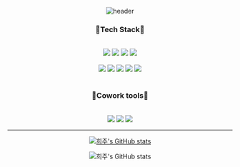 

<div align='center'>

![header](https://capsule-render.vercel.app/api?type=waving&color=gradient&height=250&section=header&text=Hello,🐱I'm%20Heeju%20Park%20|%20Software%20Engineer&fontSize=35)  

  
  <h3>📌Tech Stack📌</h3>
    <br/>
  <div>
<img src="https://img.shields.io/badge/HTML5-E34F26?style=flat&logo=HTML5&logoColor=white"/>  
<img src="https://img.shields.io/badge/JavaScript-F7DF1E?style=flat&logo=JavaScript&logoColor=white"/>  
<img src="https://img.shields.io/badge/React-61DAFB?style=flat&logo=React&logoColor=white"/>
<img src="https://img.shields.io/badge/Vue.js-4FC08D?style=flat&logo=Vue.js&logoColor=white"/>  
 </div>
  <br/>
   <div>
<img src="https://img.shields.io/badge/Python-3776AB?style=flat&logo=Python&logoColor=white"/>  
<img src="https://img.shields.io/badge/Django-092E20?style=flat&logo=Django&logoColor=white"/>  
<img src="https://img.shields.io/badge/pandas-150458?style=flat&logo=pandas&logoColor=white"/>  
<img src="https://img.shields.io/badge/MongoDB-47A248?style=flat&logo=MongoDB&logoColor=white"/>  
<img src="https://img.shields.io/badge/SQLite-003B57?style=flat&logo=SQLite&logoColor=white"/>  
   </div>
    <br/>
    <h3>📌Cowork tools📌</h3> 
    <br/>
  <div>
    <img src="https://img.shields.io/badge/GitLab-FC6D26?style=flat&logo=GitLab&logoColor=white"/>  
    <img src="https://img.shields.io/badge/GitHub-181717?style=flat&logo=GitHub&logoColor=white"/>  
    <img src="https://img.shields.io/badge/Notion-000000?style=flat&logo=Notion&logoColor=white"/>  
  </div>
  
<hr>
  
<div display="flex"> 
 <div> 
  
[![희주's GitHub stats](https://github-readme-stats.vercel.app/api?username=heejucherish&theme=tokyonight)](https://github.com/anuraghazra/github-readme-stats)

  </div>
   <div> 
  
![희주's GitHub stats](https://github-readme-stats.vercel.app/api/top-langs/?username=heejucherish&layout=compact&theme=tokyonight)

  </div>
</div>
   
</div>
